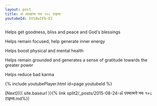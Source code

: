 ```yaml
---
layout: post
title: ॐ व्यग्रहाया नमः १०८ टाइम्स
youtubeId: SV18wIFb-EI
---
```

 
 
Helps get goodness, bliss and peace and God's blessings
 
Helps remain focused, help generate inner energy 
 
Helps boost physical and mental health 
 
Helps remain grounded and generates a sense of gratitude towards the greater power 
 
Helps reduce bad karma
 
 
 
 


{% include youtubePlayer.html id=page.youtubeId %}
 
[Next]({{ site.baseurl }}{% link  split2/_posts/2015-08-24-ॐ परमात्मने नमः १०८ टाइम्स.md%})
 
